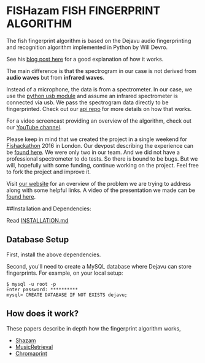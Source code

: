 FISHazam FISH FINGERPRINT ALGORITHM
==========


The fish fingerprint algorithm is based on the Dejavu audio fingerprinting and recognition algorithm implemented in Python by Will Devro.

See his [blog post here](http://willdrevo.com/fingerprinting-and-audio-recognition-with-python.html) for a good explanation of how it works.

The main difference is that the spectrogram in our case is not derived from **audio waves** but from **infrared waves**.

Instead of a microphone, the data is from a spectrometer.  In our case, we use the [python usb module](https://walac.github.io/pyusb/) and assume an infrared spectrometer is connected via usb.  We pass the spectrogram data directly to be fingerprinted.  Check out our [api repo](https://github.com/fishazam/api) for more details on how that works.    

For a video screencast providing an overview of the algorithm, check out our [YouTube channel](https://www.youtube.com/channel/UC4iefN94hdmy2HIM8PxcBPA).

Please keep in mind that we created the project in a single weekend for [Fishackathon](http://www.fishackathon.co/) 2016 in London.  Our devpost describing the experience can be [found here](http://devpost.com/software/fishazam-ensrpw/).  We were only two in our team.  And we did not have a professional spectrometer to do tests.  So there is bound to be bugs.  But we will, hopefully with some funding, continue working on the project.  Feel free to fork the project and improve it.

Visit [our website](http://fishazam.com/) for an overview of the problem we are trying to address along with some helpful links.  A video of the presentation we made can be [found here](https://www.youtube.com/watch?v=zIM8cgRy17Y).


##Installation and Dependencies:

Read [INSTALLATION.md](INSTALLATION.md)

## Database Setup

First, install the above dependencies.

Second, you'll need to create a MySQL database where Dejavu can store fingerprints. For example, on your local setup:

	$ mysql -u root -p
	Enter password: **********
	mysql> CREATE DATABASE IF NOT EXISTS dejavu;

## How does it work?

These papers describe in depth how the fingerprint algorithm works,

* [Shazam](http://www.ee.columbia.edu/~dpwe/papers/Wang03-shazam.pdf)
* [MusicRetrieval](http://www.cs.cmu.edu/~yke/musicretrieval/)
* [Chromaprint](https://oxygene.sk/2011/01/how-does-chromaprint-work/)
